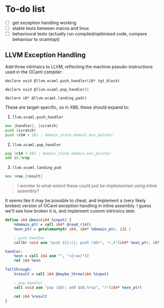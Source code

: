 # To-do list

- [ ] get exception handling working
- [ ] stable tests between macos and linux 
- [ ] behavioural tests (actually run compiled/optimised code, compare behaviour to ocamlopt)

## LLVM Exception Handling

Add three intrinsics to LLVM, reflecting the machine pseudo-instructions used in
the OCaml compiler:

<!-- TODO: Add tests for these intrinsics -->

```
declare void @llvm.ocaml.push_handler(i8* tgt_block)

declare void @llvm.ocaml.pop_handler()

declare i8* @llvm.ocaml.landing_pad()
```

These are target-specific, so in X86, these should expand to:

1. `llvm.ocaml.push_handler`

```asm
mov {handler}, {scratch}
push {scratch}
push (r14 + 16) ; domain_state.domain_exn_pointer
```

2. `llvm.ocaml.pop_handler` 

```asm
pop (r14 + 16) ; domain_state.domain_exn_pointer
add $8,%rsp
```

3. `llvm.ocaml.landing_pad`

```asm
mov %rax,{result}
```

> I wonder to what extent these could just be implemented using inline assembly?

It seems like it may be possible to cheat, and implement a (very likely broken)
version of OCaml exception handling in inline assembly. I guess we'll see how
broken it is, and implement custom intrinsics later.

```llvm
define i64 @main(i64 %input) {
    %domain_ptr = call i64* @read_r14()
    %exn_ptr = getelementptr i64, i64* %domain_ptr, i32 2

    ; push handler
    callbr void asm "push ${1:c}; push ($0)", "r,X"(i64* %exn_ptr, i8* blockaddress(@main, %handler)) to label %fallthrough [label %handler]

handler:
    %exn = call i64 asm "", "={rax}"()
    ret i64 %exn

fallthrough:
    %result = call i64 @maybe_throw(i64 %input)

    ; pop handler
    call void asm "pop ($0); add $$8,%rsp", "r"(i64* %exn_ptr)

    ret i64 %result
}
```
